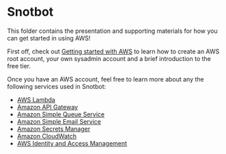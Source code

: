 # Snotbot

This folder contains the presentation and supporting materials for how you can get started in using AWS!

First off, check out [Getting started with AWS](./Getting%20started%20with%20AWS.md) to learn how to create an AWS root account, your own sysadmin account and a brief introduction to the free tier.

Once you have an AWS account, feel free to learn more about any the following services used in Snotbot:

- [AWS Lambda](./AWS%20Lambda.md)
- [Amazon API Gateway](./Amazon%20API%20Gateway.md)
- [Amazon Simple Queue Service](./Amazon%20Simple%20Queue%20Service.md)
- [Amazon Simple Email Service](./Amazon%20Simple%20Email%20Service.md)
- [Amazon Secrets Manager](./Amazon%20Secrets%20Manager.md)
- [Amazon CloudWatch](./Amazon%20CloudWatch.md)
- [AWS Identity and Access Management](./AWS%20Identity%20and%20Access%20Management.md)
